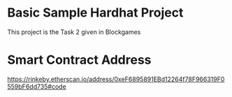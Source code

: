 # Basic Sample Hardhat Project

This project is the Task 2 given in Blockgames

# Smart Contract Address

https://rinkeby.etherscan.io/address/0xeF6895891EBd12264f78F966319F0559bF6dd735#code

